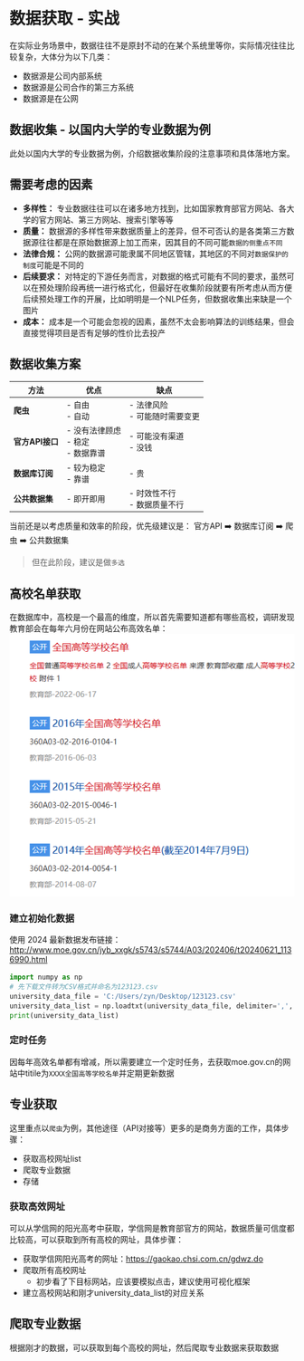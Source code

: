 # 数据获取 - 实战
在实际业务场景中，数据往往不是原封不动的在某个系统里等你，实际情况往往比较复杂，大体分为以下几类：
- 数据源是公司内部系统
- 数据源是公司合作的第三方系统
- 数据源是在公网
## 数据收集 - 以国内大学的专业数据为例
此处以国内大学的专业数据为例，介绍数据收集阶段的注意事项和具体落地方案。
## 需要考虑的因素
- **多样性：** 专业数据往往可以在诸多地方找到，比如国家教育部官方网站、各大学的官方网站、第三方网站、搜索引擎等等
- **质量：** 数据源的多样性带来数据质量上的差异，但不可否认的是各类第三方数据源往往都是在原始数据源上加工而来，因其目的不同可能`数据的侧重点不同`
- **法律合规：** 公网的数据源可能隶属不同地区管辖，其地区的不同对`数据保护的制度`可能是不同的
- **后续要求：** 对特定的下游任务而言，对数据的格式可能有不同的要求，虽然可以在预处理阶段再统一进行格式化，但最好在收集阶段就要有所考虑从而方便后续预处理工作的开展，比如明明是一个NLP任务，但数据收集出来缺是一个图片
- **成本：** 成本是一个可能会忽视的因素，虽然不太会影响算法的训练结果，但会直接觉得项目是否有足够的性价比去投产

## 数据收集方案
| 方法 | 优点 | 缺点 |
| --- | --- | --- |
| **爬虫** | - 自由<br>- 自动<br> | - 法律风险<br>- 可能随时需要变更 |
| **官方API接口** | - 没有法律顾虑<br>- 稳定<br>- 数据靠谱 | - 可能没有渠道<br>- 没钱<br> |
| **数据库订阅** | - 较为稳定<br>- 靠谱<br> | - 贵 |
| **公共数据集** | - 即开即用 | - 时效性不行<br>- 数据质量不行 |


当前还是以考虑质量和效率的阶段，优先级建议是：
官方API ➡️ 数据库订阅 ➡️ 爬虫 ➡️ 公共数据集

> 但在此阶段，建议是做`多选`

## 高校名单获取
在数据库中，高校是一个最高的维度，所以首先需要知道都有哪些高校，调研发现教育部会在每年六月份在网站公布高效名单：  
![alt text](../../_media/data_university.png)  

### 建立初始化数据
使用 2024 最新数据发布链接：http://www.moe.gov.cn/jyb_xxgk/s5743/s5744/A03/202406/t20240621_1136990.html


```python
import numpy as np
# 先下载文件转为CSV格式并命名为123123.csv
university_data_file = 'C:/Users/zyn/Desktop/123123.csv'
university_data_list = np.loadtxt(university_data_file, delimiter=',', dtype=str)
print(university_data_list)
```
### 定时任务
因每年高效名单都有增减，所以需要建立一个定时任务，去获取moe.gov.cn的网站中titile为`XXXX全国高等学校名单`并定期更新数据

## 专业获取

这里重点以`爬虫`为例，其他途径（API对接等）更多的是商务方面的工作，具体步骤：
- 获取高校网址list
- 爬取专业数据
- 存储

### 获取高效网址

可以从学信网的阳光高考中获取，学信网是教育部官方的网站，数据质量可信度都比较高，可以获取到所有高校的网址，具体步骤：
- 获取学信网阳光高考的网址：https://gaokao.chsi.com.cn/gdwz.do
- 爬取所有高校网址
  - 初步看了下目标网站，应该要模拟点击，建议使用可视化框架
- 建立高校网站和刚才university_data_list的对应关系

## 爬取专业数据

根据刚才的数据，可以获取到每个高校的网址，然后爬取专业数据来获取数据